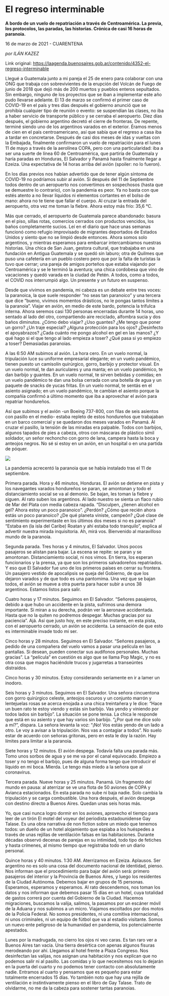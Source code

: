 # El regreso interminable

**A bordo de un vuelo de repatriación a través de Centroamérica. La previa, los protocolos, las paradas, las historias. Crónica de casi 16 horas de paranoia.**

16 de marzo de 2021 - CUARENTENA

_por ILÁN KAZEZ_

Link original: https://laagenda.buenosaires.gob.ar/contenido/4352-el-regreso-interminable



Llegué a Guatemala junto a mi pareja el 25 de enero para colaborar con una ONG que trabaja con sobrevivientes de la erupción del Volcán de Fuego de junio de 2018 que dejó más de 200 muertos y pueblos enteros sepultados. Sin embargo, ninguno de los proyectos que se iban a implementar este año pudo llevarse adelante. El 13 de marzo se confirmó el primer caso de COVID-19 en el país y tres días después el gobierno anunció que se prohibía cualquier tipo de reunión o evento: se suspendían las clases, no iba a haber servicio de transporte público y se cerraba el aeropuerto. Diez días después, el gobierno argentino decretó el cierre de fronteras. De repente, terminé siendo uno de los argentinos varados en el exterior. Éramos menos de cien en el país centroamericano, así que sabía que el regreso a casa iba a tardar en concretarse. Después de casi dos meses de idas y vueltas con la Embajada, finalmente confirmaron un vuelo de repatriación para el lunes 11 de mayo a través de la aerolínea COPA, pero con una particularidad: iba a ser una suerte de línea 60 de Centroamérica, que partiría de Guatemala y haría paradas en Honduras, El Salvador y Panamá hasta finalmente llegar a Ezeiza. Una expectativa de 14 horas arriba del avión (spoiler: no lo fueron).




En los días previos nos habían advertido que de tener algún síntoma de COVID-19 no podríamos subir al avión. Si después del 11 de Septiembre todos dentro de un aeropuerto nos convertimos en sospechosos (hasta que se demuestre lo contrario), con la pandemia es peor. Ya no basta con que estés atento a no llevar líquidos ni elementos cortantes en el bolso de mano: ahora no te tiene que fallar el cuerpo. Al cruzar la entrada del aeropuerto, otra vez me toman la fiebre. Ahora estoy más frío: 35,6 °C.




Más que cerrado, el aeropuerto de Guatemala parece abandonado: basura en el piso, sillas rotas, comercios cerrados con productos vencidos, los baños completamente sucios. Leí en el diario que hace unas semanas funcionó como refugio improvisado de migrantes deportados de Estados Unidos y siento que no se limpió desde entonces. Ahora somos solo argentinos, y mientras esperamos para embarcar intercambiamos nuestras historias. Una chica de San Juan, gestora cultural, que trabajaba en una fundación en Antigua Guatemala y se quedó sin laburo; otra de Quilmes que puso una cafetería en un pueblo costero pero que por la falta de turistas la tuvo que cerrar; una pareja de amigos porteños que estaba viajando por Centroamérica y se le terminó la aventura; una chica cordobesa que vino de vacaciones y quedó varada en la ciudad de Petén. A todos, como a todos, el COVID nos interrumpió algo. Un presente y un futuro en suspenso.




Desde que vivimos en pandemia, mi cabeza es un debate entre tres voces: la paranoica, la que suele responder “no seas tan paranoico” y una tercera que dice “bueno, vivimos momentos drásticos, no le pongas tantos límites a la paranoia”. Viajar en avión, en medio de este bardo, potencia la trifulca interna. Ahora seremos casi 130 personas encerradas durante 14 horas, uno sentado al lado del otro, compartiendo aire reciclado, alfombra sucia y dos baños diminutos. ¿Cómo debo viajar? ¿Uso guantes? ¿Me tengo que poner un gorro? ¿Un traje especial? ¿Alguna protección para los ojos? ¿Desinfecto el apoyabrazos? ¿Cada cuánto me pongo alcohol en gel en las manos? ¿Y qué hago si el que tengo al lado empieza a toser? ¿Qué pasa si yo empiezo a toser? Demasiadas paranoias.




A las 6:50 AM subimos al avión. La hora cero. En un vuelo normal, la tripulación luce su uniforme empresarial elegante; en un vuelo pandémico, tienen puesto un camisolín quirúrgico, gorro, barbijo y protector visual. En un vuelo normal, te dan auriculares y una manta; en un vuelo pandémico, te dan barbijo y guantes. En un vuelo normal, te sirven bebidas y comidas; en un vuelo pandémico te dan una bolsa cerrada con una botella de agua y un paquete de snacks de yucas fritas. En un vuelo normal, te sentás en el asiento asignado; en un vuelo pandémico, te cambian el asiento porque la compañía confirmó a último momento que iba a aprovechar el avión para repatriar hondureños.




Así que subimos y el avión -un Boeing 737-800, con filas de seis asientos con pasillo en el medio- estaba repleto de estos hondureños que trabajaban en un barco comercial y se quedaron dos meses varados en Panamá. Al cruzar el pasillo, la tensión de las miradas era palpable. Todos con barbijos, algunos tapados de pies a cabeza, otros con máscaras de plástico símil soldador, un señor rechoncho con gorro de lana, campera hasta la boca y anteojos negros. No sé si estoy en un avión, en un hospital o en una partida de póquer.




![](https://cdn.flowlikemusic.com/files/images/41058/fcc78482-14b1-429f-959f-8aad2fbeba35.jpeg)




La pandemia acrecentó la paranoia que se había instalado tras el 11 de septiembre.




Primera parada. Hora y 46 minutos, Honduras. El avión se detiene en pista y los navegantes varados hondureños se paran, se amontonan y todo el distanciamiento social se va al demonio. Se bajan, les toman la fiebre y siguen. Al rato suben los argentinos. Al lado nuestro se sienta un flaco rubio de Mar del Plata con media cabeza rapada. “Disculpen, ¿tienen alcohol en gel? Ahora estoy un poco paranoico”. ¿Perdón? ¿Cómo que recién ahora estás un poco paranoico? ¿De qué planeta viniste, campeón? ¿Qué clase de sentimiento experimentaste en los últimos dos meses si no es paranoia? “Estaba en (la isla del Caribe) Roatan y ahí estaba todo tranquilo”, explica al advertir nuestra mirada inquisitoria. Ah, mirá vos. Bienvenido al maravilloso mundo de la paranoia.




Segunda parada. Tres horas y 4 minutos, El Salvador. Unos pocos pasajeros se alistan para bajar. La escena se repite: se paran y se amontonan. Distanciamiento social, ni nos vimos. En tierra, los esperan funcionarios y la prensa, ya que son los primeros salvadoreños repatriados. Y eso que El Salvador fue uno de los primeros países en cerrar su frontera. Un pasajero vestido de apocalipsis se queja del Gobierno, de que los dejaron varados y de que todo es una pantomima. Una vez que se bajan todos, el avión se mueve a otra puerta para hacer subir a unos 38 argentinos. Estamos listos para salir.




Cuatro horas y 17 minutos. Seguimos en El Salvador. “Señores pasajeros, debido a que hubo un accidente en la pista, sufrimos una demora importante. Si miran a su derecha, podrán ver la aeronave accidentada. Hasta que no la quiten no podremos despegar. Muchas gracias por su paciencia”. Ajá. Así que justo hoy, en este preciso instante, en esta pista, con el aeropuerto cerrado, un avión se accidenta. La sensación de que esto es interminable invade todo mi ser.




Cinco horas y 28 minutos. Seguimos en El Salvador. “Señores pasajeros, a pedido de una compañera del vuelo vamos a pasar una película en las pantallas. Si desean, pueden conectar sus audífonos personales. Muchas gracias”. La “película” en cuestión es algo que se llama Pop Magic, y no es otra cosa que magos haciéndole trucos y jugarretas a transeúntes distraídos.




Cinco horas y 30 minutos. Estoy considerando seriamente en ir a lamer un inodoro.




Seis horas y 3 minutos. Seguimos en El Salvador. Una señora cincuentona con gorro quirúrgico celeste, anteojos oscuros y un conjunto marrón y lentejuelas rosas se acerca enojada a una chica treintañera y le dice: “Hace un buen rato te estoy viendo y estás sin barbijo. Vas yendo y viniendo por todos lados sin barbijo”. La situación se pone tensa. La chica le responde que está en su asiento y que hay varios sin barbijo. “¿Por qué me dice solo a mí?”, dispara. La señora levanta la voz: “¡No! Vos estás yendo de un lado a otro. Le voy a avisar a la tripulación. Nos vas a contagiar a todos”. No suelo estar de acuerdo con señoras gritonas, pero en esta le doy la razón. Hay límites para limitar a la paranoia.




Siete horas y 12 minutos. El avión despega. Todavía falta una parada más. Tomo unos sorbos de agua y se me va por el canal equivocado. Empiezo a toser y no tengo el barbijo, pues de alguna forma tengo que introducir el líquido en mi boca. Mierda. Le tengo más miedo a la señora que al coronavirus.




Tercera parada. Nueve horas y 25 minutos. Panamá. Un fragmento del mundo en pausa: al aterrizar se ve una flota de 50 aviones de COPA y Avianca estacionados. En esta parada no sube ni baja nadie. Solo cambia la tripulación y se carga combustible. Una hora después, el avión despega con destino directo a Buenos Aires. Quedan unas seis horas más.




Yo, que casi nunca logro dormir en los aviones, aprovecho el tiempo para leer de un tirón El motel del voyeur del periodista estadounidense Gay Talase. Es una obra narrativa de non fiction sobre un miedo que tenemos todos: un dueño de un hotel alojamiento que espiaba a los huéspedes a través de unas rejillas de ventilación falsas en las habitaciones. Durante décadas observó decenas de parejas en su intimidad, todo tipo de fetiches y hasta crímenes, al mismo tiempo que registraba todo en un diario personal.




Quince horas y 40 minutos. 1:30 AM. Aterrizamos en Ezeiza. Aplausos. Ser argentino no es solo una cosa del documento nacional de identidad, pienso. Nos informan que el procedimiento para bajar del avión será: primero pasajeros del interior y la Provincia de Buenos Aires, y luego los residentes de la Ciudad Autónoma. Debemos bajar en grupos de 15 personas. Esperamos, esperamos y esperamos. Al rato descendemos, nos toman los datos y nos informan que debemos pasar 15 días en un hotel, cuya totalidad de gastos correrá por cuenta del Gobierno de la Ciudad. Hacemos migraciones, buscamos la valija, salimos, la pasamos por un escáner móvil de la Aduana y nos subimos a un micro. Viajamos escoltados por dos motos de la Policía Federal. No somos presidentes, ni una comitiva internacional, ni unos criminales, ni un equipo de fútbol que va al estadio visitante. Somos un nuevo ente peligroso de la humanidad en pandemia, los potencialmente apestados.




Lunes por la madrugada, no cierro los ojos ni veo caras. Es tan raro ver a Buenos Aires tan vacía. Una tierra desértica con apenas algunos fisuras merodeando por ahí. Llegamos al hotel frente a Plaza Congreso. Nos desinfectan las valijas, nos asignan una habitación y nos explican que no podemos salir ni al pasillo. Las comidas y lo que necesitemos nos lo dejarán en la puerta del cuarto y no podemos tener contacto con absolutamente nadie. Entramos al cuarto y pensamos que es pequeño para estar totalmente encerrados 15 días. Yo también noto que hay una rejilla de ventilación e instintivamente pienso en el libro de Gay Talase. Trato de olvidarme, no me da la cabeza para sostener tantas paranoias.



